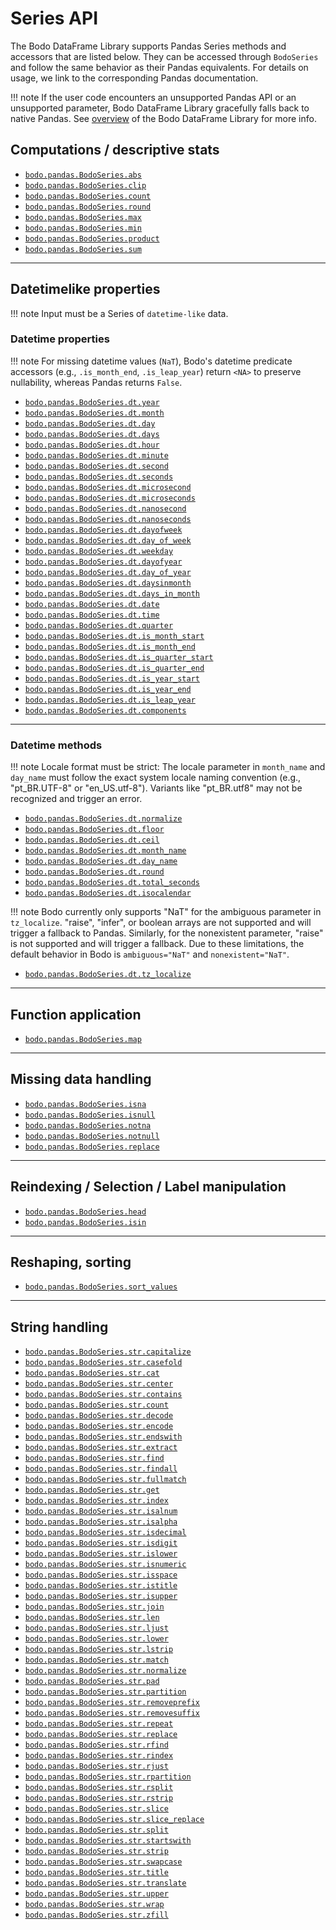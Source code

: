 # Series API
The Bodo DataFrame Library supports Pandas Series methods and accessors that are listed below. They can be accessed through `BodoSeries` and follow the same behavior as their Pandas equivalents. For details on usage, we link to the corresponding Pandas documentation.

!!! note
	If the user code encounters an unsupported Pandas API or an unsupported parameter, Bodo DataFrame Library gracefully falls back to native Pandas. See [overview][overview] of the Bodo DataFrame Library for more info.

## Computations / descriptive stats
- [`bodo.pandas.BodoSeries.abs`][bodoseriesabs]
- [`bodo.pandas.BodoSeries.clip`][bodoseriesclip]
- [`bodo.pandas.BodoSeries.count`][bodoseriescount]
- [`bodo.pandas.BodoSeries.round`][bodoseriesround]
- [`bodo.pandas.BodoSeries.max`][bodoseriesmax]
- [`bodo.pandas.BodoSeries.min`][bodoseriesmin]
- [`bodo.pandas.BodoSeries.product`][bodoseriesproduct]
- [`bodo.pandas.BodoSeries.sum`][bodoseriessum]

---

## Datetimelike properties

!!! note
	Input must be a Series of `datetime-like` data.


### Datetime properties
!!! note
	For missing datetime values (`NaT`), Bodo's datetime predicate accessors (e.g., `.is_month_end`, `.is_leap_year`) return `<NA>` to preserve nullability, whereas Pandas returns `False`.
- [`bodo.pandas.BodoSeries.dt.year`][bodoseriesdtyear]
- [`bodo.pandas.BodoSeries.dt.month`][bodoseriesdtmonth]
- [`bodo.pandas.BodoSeries.dt.day`][bodoseriesdtday]
- [`bodo.pandas.BodoSeries.dt.days`][bodoseriesdtdays]
- [`bodo.pandas.BodoSeries.dt.hour`][bodoseriesdthour]
- [`bodo.pandas.BodoSeries.dt.minute`][bodoseriesdtminute]
- [`bodo.pandas.BodoSeries.dt.second`][bodoseriesdtsecond]
- [`bodo.pandas.BodoSeries.dt.seconds`][bodoseriesdtseconds]
- [`bodo.pandas.BodoSeries.dt.microsecond`][bodoseriesdtmicrosecond]
- [`bodo.pandas.BodoSeries.dt.microseconds`][bodoseriesdtmicroseconds]
- [`bodo.pandas.BodoSeries.dt.nanosecond`][bodoseriesdtnanosecond]
- [`bodo.pandas.BodoSeries.dt.nanoseconds`][bodoseriesdtnanoseconds]
- [`bodo.pandas.BodoSeries.dt.dayofweek`][bodoseriesdtdayofweek]
- [`bodo.pandas.BodoSeries.dt.day_of_week`][bodoseriesdtday_of_week]
- [`bodo.pandas.BodoSeries.dt.weekday`][bodoseriesdtweekday]
- [`bodo.pandas.BodoSeries.dt.dayofyear`][bodoseriesdtdayofyear]
- [`bodo.pandas.BodoSeries.dt.day_of_year`][bodoseriesdtday_of_year]
- [`bodo.pandas.BodoSeries.dt.daysinmonth`][bodoseriesdtdaysinmonth]
- [`bodo.pandas.BodoSeries.dt.days_in_month`][bodoseriesdtdays_in_month]
- [`bodo.pandas.BodoSeries.dt.date`][bodoseriesdtdate]
- [`bodo.pandas.BodoSeries.dt.time`][bodoseriesdttime]
- [`bodo.pandas.BodoSeries.dt.quarter`][bodoseriesdtquarter]
- [`bodo.pandas.BodoSeries.dt.is_month_start`][bodoseriesdtis_month_start]
- [`bodo.pandas.BodoSeries.dt.is_month_end`][bodoseriesdtis_month_end]
- [`bodo.pandas.BodoSeries.dt.is_quarter_start`][bodoseriesdtis_quarter_start]
- [`bodo.pandas.BodoSeries.dt.is_quarter_end`][bodoseriesdtis_quarter_end]
- [`bodo.pandas.BodoSeries.dt.is_year_start`][bodoseriesdtis_year_start]
- [`bodo.pandas.BodoSeries.dt.is_year_end`][bodoseriesdtis_year_end]
- [`bodo.pandas.BodoSeries.dt.is_leap_year`][bodoseriesdtis_leap_year]
- [`bodo.pandas.BodoSeries.dt.components`][bodoseriesdtcomponents]

---

### Datetime methods
!!! note
	Locale format must be strict: The locale parameter in `month_name` and `day_name` must follow the 
	exact system locale naming convention (e.g., "pt_BR.UTF-8" or "en_US.utf-8"). Variants like 
	"pt_BR.utf8" may not be recognized and trigger an error.

- [`bodo.pandas.BodoSeries.dt.normalize`][bodoseriesdtnormalize]
- [`bodo.pandas.BodoSeries.dt.floor`][bodoseriesdtfloor]
- [`bodo.pandas.BodoSeries.dt.ceil`][bodoseriesdtceil]
- [`bodo.pandas.BodoSeries.dt.month_name`][bodoseriesdtmonth_name]
- [`bodo.pandas.BodoSeries.dt.day_name`][bodoseriesdtday_name]
- [`bodo.pandas.BodoSeries.dt.round`][bodoseriesdtround]
- [`bodo.pandas.BodoSeries.dt.total_seconds`][bodoseriesdttotal_seconds]
- [`bodo.pandas.BodoSeries.dt.isocalendar`][bodoseriesdtisocalendar]


!!! note
    Bodo currently only supports "NaT" for the ambiguous parameter in `tz_localize`. "raise", "infer", or boolean 
	arrays are not supported and will trigger a fallback to Pandas. Similarly, for the nonexistent parameter, 
	"raise" is not supported and will trigger a fallback. Due to these limitations, the default behavior in 
	Bodo is `ambiguous="NaT"` and `nonexistent="NaT"`.


- [`bodo.pandas.BodoSeries.dt.tz_localize`][bodoseriesdttz_localize]


---

## Function application
- [`bodo.pandas.BodoSeries.map`][bodoseriesmap]

---

## Missing data handling
- [`bodo.pandas.BodoSeries.isna`][bodoseriesisna]
- [`bodo.pandas.BodoSeries.isnull`][bodoseriesisnull]
- [`bodo.pandas.BodoSeries.notna`][bodoseriesnotna]
- [`bodo.pandas.BodoSeries.notnull`][bodoseriesnotnull]
- [`bodo.pandas.BodoSeries.replace`][bodoseriesreplace]

---

## Reindexing / Selection / Label manipulation
- [`bodo.pandas.BodoSeries.head`][bodoserieshead]
- [`bodo.pandas.BodoSeries.isin`][bodoseriesisin]

---

## Reshaping, sorting
- [`bodo.pandas.BodoSeries.sort_values`][bodoseriessortvalues]

---

## String handling

- [`bodo.pandas.BodoSeries.str.capitalize`][bodoseriesstrcapitalize]
- [`bodo.pandas.BodoSeries.str.casefold`][bodoseriesstrcasefold]
- [`bodo.pandas.BodoSeries.str.cat`][bodoseriesstrcat]
- [`bodo.pandas.BodoSeries.str.center`][bodoseriesstrcenter]
- [`bodo.pandas.BodoSeries.str.contains`][bodoseriesstrcontains]
- [`bodo.pandas.BodoSeries.str.count`][bodoseriesstrcount]
- [`bodo.pandas.BodoSeries.str.decode`][bodoseriesstrdecode]
- [`bodo.pandas.BodoSeries.str.encode`][bodoseriesstrencode]
- [`bodo.pandas.BodoSeries.str.endswith`][bodoseriesstrendswith]
- [`bodo.pandas.BodoSeries.str.extract`][bodoseriesstrextract]
- [`bodo.pandas.BodoSeries.str.find`][bodoseriesstrfind]
- [`bodo.pandas.BodoSeries.str.findall`][bodoseriesstrfindall]
- [`bodo.pandas.BodoSeries.str.fullmatch`][bodoseriesstrfullmatch]
- [`bodo.pandas.BodoSeries.str.get`][bodoseriesstrget]
- [`bodo.pandas.BodoSeries.str.index`][bodoseriesstrindex]
- [`bodo.pandas.BodoSeries.str.isalnum`][bodoseriesstrisalnum]
- [`bodo.pandas.BodoSeries.str.isalpha`][bodoseriesstrisalpha]
- [`bodo.pandas.BodoSeries.str.isdecimal`][bodoseriesstrisdecimal]
- [`bodo.pandas.BodoSeries.str.isdigit`][bodoseriesstrisdigit]
- [`bodo.pandas.BodoSeries.str.islower`][bodoseriesstrislower]
- [`bodo.pandas.BodoSeries.str.isnumeric`][bodoseriesstrisnumeric]
- [`bodo.pandas.BodoSeries.str.isspace`][bodoseriesstrisspace]
- [`bodo.pandas.BodoSeries.str.istitle`][bodoseriesstristitle]
- [`bodo.pandas.BodoSeries.str.isupper`][bodoseriesstrisupper]
- [`bodo.pandas.BodoSeries.str.join`][bodoseriesstrjoin]
- [`bodo.pandas.BodoSeries.str.len`][bodoseriesstrlen]
- [`bodo.pandas.BodoSeries.str.ljust`][bodoseriesstrljust]
- [`bodo.pandas.BodoSeries.str.lower`][bodoseriesstrlower]
- [`bodo.pandas.BodoSeries.str.lstrip`][bodoseriesstrlstrip]
- [`bodo.pandas.BodoSeries.str.match`][bodoseriesstrmatch]
- [`bodo.pandas.BodoSeries.str.normalize`][bodoseriesstrnormalize]
- [`bodo.pandas.BodoSeries.str.pad`][bodoseriesstrpad]
- [`bodo.pandas.BodoSeries.str.partition`][bodoseriesstrpartition]
- [`bodo.pandas.BodoSeries.str.removeprefix`][bodoseriesstrremoveprefix]
- [`bodo.pandas.BodoSeries.str.removesuffix`][bodoseriesstrremovesuffix]
- [`bodo.pandas.BodoSeries.str.repeat`][bodoseriesstrrepeat]
- [`bodo.pandas.BodoSeries.str.replace`][bodoseriesstrreplace]
- [`bodo.pandas.BodoSeries.str.rfind`][bodoseriesstrrfind]
- [`bodo.pandas.BodoSeries.str.rindex`][bodoseriesstrrindex]
- [`bodo.pandas.BodoSeries.str.rjust`][bodoseriesstrrjust]
- [`bodo.pandas.BodoSeries.str.rpartition`][bodoseriesstrrpartition]
- [`bodo.pandas.BodoSeries.str.rsplit`][bodoseriesstrrsplit]
- [`bodo.pandas.BodoSeries.str.rstrip`][bodoseriesstrrstrip]
- [`bodo.pandas.BodoSeries.str.slice`][bodoseriesstrslice]
- [`bodo.pandas.BodoSeries.str.slice_replace`][bodoseriesstrslicereplace]
- [`bodo.pandas.BodoSeries.str.split`][bodoseriesstrsplit]
- [`bodo.pandas.BodoSeries.str.startswith`][bodoseriesstrstartswith]
- [`bodo.pandas.BodoSeries.str.strip`][bodoseriesstrstrip]
- [`bodo.pandas.BodoSeries.str.swapcase`][bodoseriesstrswapcase]
- [`bodo.pandas.BodoSeries.str.title`][bodoseriesstrtitle]
- [`bodo.pandas.BodoSeries.str.translate`][bodoseriesstrtranslate]
- [`bodo.pandas.BodoSeries.str.upper`][bodoseriesstrupper]
- [`bodo.pandas.BodoSeries.str.wrap`][bodoseriesstrwrap]
- [`bodo.pandas.BodoSeries.str.zfill`][bodoseriesstrzfill]


[bodoserieshead]: ../series/head.md
[bodoseriesmap]: ../series/map.md
[bodoseriessortvalues]: ../series/sort_values.md

[overview]: ../index.md/#lazy-evaluation-and-fallback-to-pandas

[bodoseriesstrcapitalize]: https://pandas.pydata.org/docs/reference/api/pandas.Series.str.capitalize.html
[bodoseriesstrcasefold]: https://pandas.pydata.org/docs/reference/api/pandas.Series.str.casefold.html
[bodoseriesstrcenter]: https://pandas.pydata.org/docs/reference/api/pandas.Series.str.center.html
[bodoseriesstrcontains]: https://pandas.pydata.org/docs/reference/api/pandas.Series.str.contains.html
[bodoseriesstrcount]: https://pandas.pydata.org/docs/reference/api/pandas.Series.str.count.html
[bodoseriesstrendswith]: https://pandas.pydata.org/docs/reference/api/pandas.Series.str.endswith.html
[bodoseriesstrfind]: https://pandas.pydata.org/docs/reference/api/pandas.Series.str.find.html
[bodoseriesstrfindall]: https://pandas.pydata.org/docs/reference/api/pandas.Series.str.findall.html
[bodoseriesstrfullmatch]: https://pandas.pydata.org/docs/reference/api/pandas.Series.str.fullmatch.html
[bodoseriesstrget]: https://pandas.pydata.org/docs/reference/api/pandas.Series.str.get.html
[bodoseriesstrindex]: https://pandas.pydata.org/docs/reference/api/pandas.Series.str.index.html
[bodoseriesstrisalnum]: https://pandas.pydata.org/docs/reference/api/pandas.Series.str.isalnum.html
[bodoseriesstrisalpha]: https://pandas.pydata.org/docs/reference/api/pandas.Series.str.isalpha.html
[bodoseriesstrisdecimal]: https://pandas.pydata.org/docs/reference/api/pandas.Series.str.isdecimal.html
[bodoseriesstrisdigit]: https://pandas.pydata.org/docs/reference/api/pandas.Series.str.isdigit.html
[bodoseriesstrislower]: https://pandas.pydata.org/docs/reference/api/pandas.Series.str.islower.html
[bodoseriesstrisnumeric]: https://pandas.pydata.org/docs/reference/api/pandas.Series.str.isnumeric.html
[bodoseriesstrisspace]: https://pandas.pydata.org/docs/reference/api/pandas.Series.str.isspace.html
[bodoseriesstristitle]: https://pandas.pydata.org/docs/reference/api/pandas.Series.str.istitle.html
[bodoseriesstrisupper]: https://pandas.pydata.org/docs/reference/api/pandas.Series.str.isupper.html
[bodoseriesstrlen]: https://pandas.pydata.org/docs/reference/api/pandas.Series.str.len.html
[bodoseriesstrljust]: https://pandas.pydata.org/docs/reference/api/pandas.Series.str.ljust.html
[bodoseriesstrlower]: https://pandas.pydata.org/docs/reference/api/pandas.Series.str.lower.html
[bodoseriesstrlstrip]: https://pandas.pydata.org/docs/reference/api/pandas.Series.str.lstrip.html
[bodoseriesstrmatch]: https://pandas.pydata.org/docs/reference/api/pandas.Series.str.match.html
[bodoseriesstrpad]: https://pandas.pydata.org/docs/reference/api/pandas.Series.str.pad.html
[bodoseriesstrremoveprefix]: https://pandas.pydata.org/docs/reference/api/pandas.Series.str.removeprefix.html
[bodoseriesstrremovesuffix]: https://pandas.pydata.org/docs/reference/api/pandas.Series.str.removesuffix.html
[bodoseriesstrrepeat]: https://pandas.pydata.org/docs/reference/api/pandas.Series.str.repeat.html
[bodoseriesstrreplace]: https://pandas.pydata.org/docs/reference/api/pandas.Series.str.replace.html
[bodoseriesstrrfind]: https://pandas.pydata.org/docs/reference/api/pandas.Series.str.rfind.html
[bodoseriesstrrindex]: https://pandas.pydata.org/docs/reference/api/pandas.Series.str.rindex.html
[bodoseriesstrrjust]: https://pandas.pydata.org/docs/reference/api/pandas.Series.str.rjust.html
[bodoseriesstrrstrip]: https://pandas.pydata.org/docs/reference/api/pandas.Series.str.rstrip.html
[bodoseriesstrslice]: https://pandas.pydata.org/docs/reference/api/pandas.Series.str.slice.html
[bodoseriesstrslicereplace]: https://pandas.pydata.org/docs/reference/api/pandas.Series.str.slice_replace.html
[bodoseriesstrstartswith]: https://pandas.pydata.org/docs/reference/api/pandas.Series.str.startswith.html
[bodoseriesstrstrip]: https://pandas.pydata.org/docs/reference/api/pandas.Series.str.strip.html
[bodoseriesstrswapcase]: https://pandas.pydata.org/docs/reference/api/pandas.Series.str.swapcase.html
[bodoseriesstrtitle]: https://pandas.pydata.org/docs/reference/api/pandas.Series.str.title.html
[bodoseriesstrtranslate]: https://pandas.pydata.org/docs/reference/api/pandas.Series.str.translate.html
[bodoseriesstrupper]: https://pandas.pydata.org/docs/reference/api/pandas.Series.str.upper.html
[bodoseriesstrwrap]: https://pandas.pydata.org/docs/reference/api/pandas.Series.str.wrap.html
[bodoseriesstrzfill]: https://pandas.pydata.org/docs/reference/api/pandas.Series.str.zfill.html


[bodoseriesdtyear]: https://pandas.pydata.org/docs/reference/api/pandas.Series.dt.year.html
[bodoseriesdtmonth]: https://pandas.pydata.org/docs/reference/api/pandas.Series.dt.month.html
[bodoseriesdtday]: https://pandas.pydata.org/docs/reference/api/pandas.Series.dt.day.html
[bodoseriesdthour]: https://pandas.pydata.org/docs/reference/api/pandas.Series.dt.hour.html
[bodoseriesdtminute]: https://pandas.pydata.org/docs/reference/api/pandas.Series.dt.minute.html
[bodoseriesdtsecond]: https://pandas.pydata.org/docs/reference/api/pandas.Series.dt.second.html
[bodoseriesdtmicrosecond]: https://pandas.pydata.org/docs/reference/api/pandas.Series.dt.microsecond.html
[bodoseriesdtnanosecond]: https://pandas.pydata.org/docs/reference/api/pandas.Series.dt.nanosecond.html
[bodoseriesdtdayofweek]: https://pandas.pydata.org/docs/reference/api/pandas.Series.dt.dayofweek.html
[bodoseriesdtday_of_week]: https://pandas.pydata.org/docs/reference/api/pandas.Series.dt.dayofweek.html
[bodoseriesdtweekday]: https://pandas.pydata.org/docs/reference/api/pandas.Series.dt.weekday.html
[bodoseriesdtdayofyear]: https://pandas.pydata.org/docs/reference/api/pandas.Series.dt.dayofyear.html
[bodoseriesdtday_of_year]: https://pandas.pydata.org/docs/reference/api/pandas.Series.dt.dayofyear.html
[bodoseriesdtdays_in_month]: https://pandas.pydata.org/docs/reference/api/pandas.Series.dt.days_in_month.html
[bodoseriesdtquarter]: https://pandas.pydata.org/docs/reference/api/pandas.Series.dt.quarter.html
[bodoseriesdtis_month_start]: https://pandas.pydata.org/docs/reference/api/pandas.Series.dt.is_month_start.html
[bodoseriesdtis_month_end]: https://pandas.pydata.org/docs/reference/api/pandas.Series.dt.is_month_end.html
[bodoseriesdtis_quarter_start]: https://pandas.pydata.org/docs/reference/api/pandas.Series.dt.is_quarter_start.html
[bodoseriesdtis_quarter_end]: https://pandas.pydata.org/docs/reference/api/pandas.Series.dt.is_quarter_end.html
[bodoseriesdtis_year_start]: https://pandas.pydata.org/docs/reference/api/pandas.Series.dt.is_year_start.html
[bodoseriesdtis_year_end]: https://pandas.pydata.org/docs/reference/api/pandas.Series.dt.is_year_end.html
[bodoseriesdtis_leap_year]: https://pandas.pydata.org/docs/reference/api/pandas.Series.dt.is_leap_year.html
[bodoseriesdtdaysinmonth]: https://pandas.pydata.org/docs/reference/api/pandas.Series.dt.daysinmonth.html
[bodoseriesdtdays_in_month]: https://pandas.pydata.org/docs/reference/api/pandas.Series.dt.days_in_month.html
[bodoseriesdtdate]: https://pandas.pydata.org/docs/reference/api/pandas.Series.dt.date.html
[bodoseriesdttime]: https://pandas.pydata.org/docs/reference/api/pandas.Series.dt.time.html

[bodoseriesisin]: https://pandas.pydata.org/docs/reference/api/pandas.Series.isin.html
[bodoseriesnotnull]: https://pandas.pydata.org/docs/reference/api/pandas.Series.notnull.html
[bodoseriesisnull]: https://pandas.pydata.org/docs/reference/api/pandas.Series.isnull.html
[bodoseriesffill]: https://pandas.pydata.org/docs/reference/api/pandas.Series.ffill.html
[bodoseriesbfill]: https://pandas.pydata.org/docs/reference/api/pandas.Series.bfill.html
[bodoseriesreplace]: https://pandas.pydata.org/docs/reference/api/pandas.Series.replace.html
[bodoseriesclip]: https://pandas.pydata.org/docs/reference/api/pandas.Series.clip.html
[bodoseriesabs]: https://pandas.pydata.org/docs/reference/api/pandas.Series.abs.html
[bodoseriesround]: https://pandas.pydata.org/docs/reference/api/pandas.Series.round.html

[bodoseriesdtnormalize]: https://pandas.pydata.org/docs/reference/api/pandas.Series.dt.normalize.html
[bodoseriesdtfloor]: https://pandas.pydata.org/docs/reference/api/pandas.Series.dt.floor.html
[bodoseriesdtceil]: https://pandas.pydata.org/docs/reference/api/pandas.Series.dt.ceil.html
[bodoseriesdtmonth_name]: https://pandas.pydata.org/docs/reference/api/pandas.Series.dt.month_name.html
[bodoseriesdtday_name]: https://pandas.pydata.org/docs/reference/api/pandas.Series.dt.day_name.html
[bodoseriesdtstrftime]: https://pandas.pydata.org/docs/reference/api/pandas.Series.dt.strftime.html
[bodoseriesstrpartition]: https://pandas.pydata.org/docs/reference/api/pandas.Series.str.partition.html
[bodoseriesstrrpartition]: https://pandas.pydata.org/docs/reference/api/pandas.Series.str.rpartition.html
[bodoseriesdtquarter]: https://pandas.pydata.org/docs/reference/api/pandas.Series.dt.quarter.html
[bodoseriesstrnormalize]: https://pandas.pydata.org/docs/reference/api/pandas.Series.str.normalize.html


[bodoseriesstrjoin]: https://pandas.pydata.org/docs/reference/api/pandas.Series.str.join.html
[bodoseriesstrencode]: https://pandas.pydata.org/docs/reference/api/pandas.Series.str.encode.html
[bodoseriesstrdecode]: https://pandas.pydata.org/docs/reference/api/pandas.Series.str.decode.html

[bodoseriesstrcat]: https://pandas.pydata.org/docs/reference/api/pandas.Series.str.cat.html
[bodoseriesstrextract]: https://pandas.pydata.org/docs/reference/api/pandas.Series.str.extract.html
[bodoseriesstrsplit]: https://pandas.pydata.org/docs/reference/api/pandas.Series.str.split.html
[bodoseriesstrrsplit]: https://pandas.pydata.org/docs/reference/api/pandas.Series.str.rsplit.html
[bodoseriesisna]: https://pandas.pydata.org/docs/reference/api/pandas.Series.isna.html
[bodoseriesnotna]: https://pandas.pydata.org/docs/reference/api/pandas.Series.notna.html
[bodoseriesdttotal_seconds]: https://pandas.pydata.org/docs/reference/api/pandas.Series.dt.total_seconds.html

[bodoseriescount]: https://pandas.pydata.org/docs/reference/api/pandas.Series.count.html
[bodoseriesmax]: https://pandas.pydata.org/docs/reference/api/pandas.Series.max.html
[bodoseriesmin]: https://pandas.pydata.org/docs/reference/api/pandas.Series.min.html
[bodoseriesproduct]: https://pandas.pydata.org/docs/reference/api/pandas.Series.product.html
[bodoseriessum]: https://pandas.pydata.org/docs/reference/api/pandas.Series.sum.html

[bodoseriesdtround]: https://pandas.pydata.org/docs/reference/api/pandas.Series.dt.round.html
[bodoseriesdttz_localize]: https://pandas.pydata.org/docs/reference/api/pandas.Series.dt.tz_localize.html


[bodoseriesdtdays]: https://pandas.pydata.org/docs/reference/api/pandas.Series.dt.days.html
[bodoseriesdtseconds]: https://pandas.pydata.org/docs/reference/api/pandas.Series.dt.seconds.html
[bodoseriesdtmicroseconds]: https://pandas.pydata.org/docs/reference/api/pandas.Series.dt.microseconds.html
[bodoseriesdtnanoseconds]: https://pandas.pydata.org/docs/reference/api/pandas.Series.dt.nanoseconds.html

[bodoseriesdtcomponents]: https://pandas.pydata.org/docs/reference/api/pandas.Series.dt.components.html
[bodoseriesdtisocalendar]: https://pandas.pydata.org/docs/reference/api/pandas.Series.dt.isocalendar.html